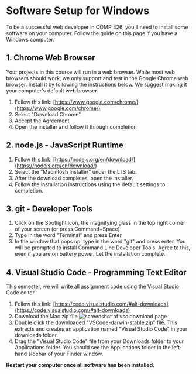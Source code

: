 # Software Setup for Windows
To be a successful web developer in COMP 426, you'll need to install some software on your computer.
Follow the guide on this page if you have a Windows computer.


## 1. Chrome Web Browser
Your projects in this course will run in a web browser. While most web browsers should work, we only support and test in the Google Chrome web browser. Install it by following the instructions below. We suggest making it your computer's default web browser.

1. Follow this link: [https://www.google.com/chrome/](https://www.google.com/chrome/)
2. Select "Download Chrome"
3. Accept the Agreement
4. Open the installer and follow it through completion


## 2. node.js - JavaScript Runtime
1. Follow this link: [https://nodejs.org/en/download/](https://nodejs.org/en/download/)
2. Select the "Macintosh Installer" under the LTS tab.
3. After the download completes, open the installer.
4. Follow the installation instructions using the default settings to completion.


## 3. git - Developer Tools
1. Click on the Spotlight icon, the magnifying glass in the top right corner of your screen (or press Command+Space)
2. Type in the word "Terminal" and press Enter
3. In the window that pops up, type in the word "git" and press enter. You will be prompted to install Command Line Developer Tools. Agree to this, even if you are on battery power. Let the installation complete.


## 4. Visual Studio Code - Programming Text Editor
This semester, we will write all assignment code using the Visual Studio Code editor.

1. Follow this link: [https://code.visualstudio.com/#alt-downloads](https://code.visualstudio.com/#alt-downloads)
2. Download the Mac zip file
![screenshot of vsc download page](http://s3.amazonaws.com/110-2015-fall/5.png)
3. Double click the downloaded "VSCode-darwin-stable.zip" file. This extracts and creates an application named "Visual Studio Code" in your downloads folder.
4. Drag the "Visual Studio Code" file from your Downloads folder to your Applications folder. You should see the Applications folder in the left-hand sidebar of your Finder window.

**Restart your computer once all software has been installed.**